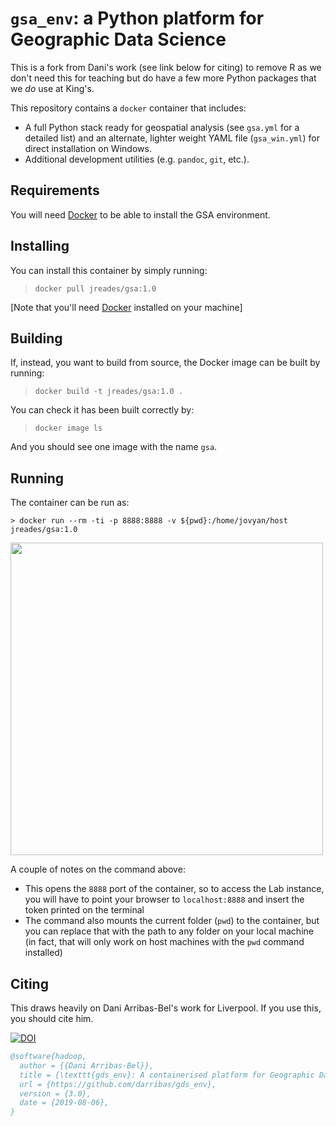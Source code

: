 # `gsa_env`: a Python platform for Geographic Data Science

This is a fork from Dani's work (see link below for citing) to remove R as we don't need this for teaching but do have a few more Python packages that we _do_ use at King's.

This repository contains a `docker` container that includes:

* A full Python stack ready for geospatial analysis (see `gsa.yml` for a detailed list) and an alternate, lighter weight YAML file (`gsa_win.yml`) for direct installation on Windows.
* Additional development utilities (e.g. `pandoc`, `git`, etc.).

## Requirements

You will need [Docker](https://www.docker.com) to be able to install the GSA environment.

## Installing

You can install this container by simply running:

> `docker pull jreades/gsa:1.0`

[Note that you'll need [Docker](https://www.docker.com) installed on your machine]

## Building

If, instead, you want to build from source, the Docker image can be built by running:

> `docker build -t jreades/gsa:1.0 .`

You can check it has been built correctly by:

> `docker image ls`

And you should see one image with the name `gsa`.

## Running

The container can be run as:

```
> docker run --rm -ti -p 8888:8888 -v ${pwd}:/home/jovyan/host jreades/gsa:1.0
```

<img src="JupyterLab.png" width="500">

A couple of notes on the command above:

* This opens the `8888` port of the container, so to access the Lab instance,
  you will have to point your browser to `localhost:8888` and insert the token
  printed on the terminal
* The command also mounts the current folder (`pwd`) to the container, but you can replace that with the path to any folder on your local machine (in fact, that will only work on host machines with the `pwd` command installed)

## Citing

This draws heavily on Dani Arribas-Bel's work for Liverpool. If you use this, you should cite him.

[![DOI](https://zenodo.org/badge/65582539.svg)](https://zenodo.org/badge/latestdoi/65582539)

```bibtex
@software{hadoop,
  author = {{Dani Arribas-Bel}},
  title = {\texttt{gds_env}: A containerised platform for Geographic Data Science},
  url = {https://github.com/darribas/gds_env},
  version = {3.0},
  date = {2019-08-06},
}
```
